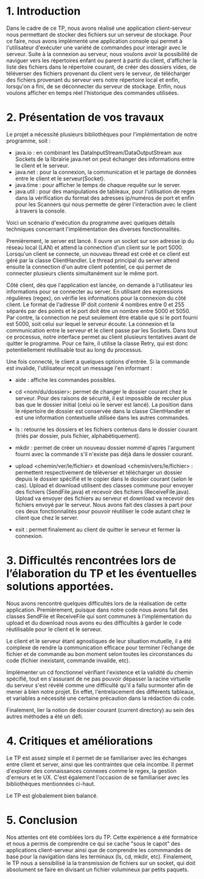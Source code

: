 # 1. Introduction 

Dans le cadre de ce TP, nous avons réalisé une application client-serveur nous permettant de stocker des fichiers sur un serveur de stockage. Pour ce faire, nous avons implémenté une application console qui permet à l'utilisateur d'exécuter une variété de commandes pour interagir avec le serveur. Suite à la connexion au serveur, nous voulons avoir la possibilité de naviguer vers les répertoires enfant ou parent à partir du client, d'afficher la liste des fichiers dans le répertoire courant, de créer des dossiers vides, de téléverser des fichiers provenant du client vers le serveur, de télécharger des fichiers provenant du serveur vers notre répertoire local et enfin, lorsqu'on a fini, de se déconnecter du serveur de stockage. Enfin, nous voulons afficher en temps réel l'historique des commandes utilisées.

# 2. Présentation de vos travaux

Le projet a nécessité plusieurs bibliothèques pour l'implémentation de notre programme, soit :
- java.io : en combinant les DataInputStream/DataOutputStream aux Sockets de la librairie java.net on peut échanger des informations entre le client et le serveur. 
- java.net : pour la connexion, la communication et le partage de données entre le client et le serveur(Socket).
- java.time : pour afficher le temps de chaque requête sur le server.
- java.util : pour des manipulations de tableaux, pour l'utilisation de regex dans la vérification du format des adresses ip/numéros de port et enfin pour les Scanners qui nous permette de gérer l'interaction avec le client à travers la console.

Voici un scénario d'exécution du programme avec quelques détails techniques concernant l'implémentation des diverses fonctionnalités. 

Premièrement, le server est lancé. Il ouvre un socket sur son adresse ip du réseau local (LAN) et attend la connection d'un client sur le port 5000. Lorsqu'un client se connecte, un nouveau thread est créé et ce client est géré par la classe ClientHandler. Le thread principal du server attend ensuite la connection d'un autre client potentiel, ce qui permet de connecter plusieurs clients simultanément sur le même port.

Côté client, dès que l'application est lancée, on demande à l'utilisateur les informations pour se connecter au server. En utilisant des expressions régulières (regex), on vérifie les informations pour la connexion du côté client. Le  format de l'adresse IP doit contenir 4 nombres entre 0 et 255 séparés par des points et le port doit être un nombre entre 5000 et 5050. Par contre, la connection ne peut seulement être établie que si le port fourni est 5000, soit celui sur lequel le serveur écoute. La connexion et la communication entre le serveur et le client passe par les Sockets. Dans tout ce processus, notre interface permet au client plusieurs tentatives avant de quitter le programme. Pour ce faire, il utilise la classe Retry, qui est donc potentiellement réutilisable tout au long du processus.

Une fois connecté, le client a quelques options d'entrée. Si la commande est invalide, l'utilisateur reçoit un message l'en informant :

- aide : affiche les commandes possibles.

- cd <nom/du/dossier>: permet de changer le dossier courant chez le serveur. Pour des raisons de sécurité, il est impossible de reculer plus bas que le dossier initial (celui où le server est lancé). La position dans le répertoire de dossier est conservée dans la classe ClientHandler et est une information contextuelle utilisée dans les autres commandes. 

- ls : retourne les dossiers et les fichiers contenus dans le dossier courant (triés par dossier, puis fichier, alphabétiquement).

- mkdir <nomDuDossier> : permet de créer un nouveau dossier nommé d'après l'argument fourni avec la commande s'il n'existe pas déjà dans le dossier courant.

- upload <chemin/ver/le/fichier> et download <chemin/vers/le/fichier> : permettent respectivement de téléverser et télécharger un dossier depuis le dossier spécifié et le copier dans le dossier courant (selon le cas). Upload et download utilisent des classes commune pour envoyer des fichiers (SendFile.java) et recevoir des fichiers (ReceiveFile.java). Upload va envoyer des fichiers au serveur et download va recevoir des fichiers envoyé par le serveur. Nous avons fait des classes à part pour ces deux fonctionnalités pour pouvoir réutiliser le code autant chez le client que chez le server.

- exit : permet finalement au client de quitter le serveur et fermer la connexion.

# 3. Difficultés rencontrées lors de l’élaboration du TP et les éventuelles solutions apportées.

Nous avons rencontré quelques difficultés lors de la réalisation de cette application. Premièrement, puisque dans notre code nous avons fait des classes SendFile et ReceiveFile qui sont communes à l'implémentation du upload et du download nous avons eu des difficultés à garder le code réutilisable pour le client et le serveur. 

Le client et le serveur étant agnostiques de leur situation mutuelle, il a été complexe de rendre la communication efficace pour terminer l'échange de fichier et de commande au bon moment selon toutes les circonstances du code (fichier inexistant, commande invalide, etc).

Implémenter un cd fonctionnel vérifiant l'existence et la validité du chemin spécifié, tout en s'assurant de ne pas pouvoir dépasser la racine virtuelle du serveur s'est révélé comme une difficulté qu'il a fallu surmonter afin de mener à bien notre projet. En effet, l'entrelacement des différents tableaux, et variables a nécessité une certaine précaution dans la rédaction du code.

Finalement, lier la notion de dossier courant (current directory) au sein des autres méthodes a été un défi.

# 4. Critiques et améliorations

Le TP est assez simple et il permet de se familiariser avec les échanges entre client et server, ainsi que les contraintes que cela incombe. Il permet d'explorer des connaissances connexes comme le regex, la gestion d'erreurs et le UX. C'est également l'occasion de se familiariser avec les bibliothèques mentionnées ci-haut. 

Le TP est globalement bien balancé.

# 5. Conclusion 

Nos attentes ont été comblées lors du TP. Cette expérience a été formatrice et nous a permis de comprendre ce qui se cache "sous le capot" des applications client-serveur ainsi que de comprendre les commmandes de base pour la navigation dans les terminaux (ls, cd, mkdir, etc). Finalement, le TP nous a sensibilisé la la transmission de fichiers sur un socket, qui doit absolument se faire en divisant un fichier volumineux par petits paquets. 